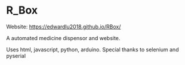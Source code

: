 # R_Box

Website:
https://edwardlu2018.github.io/RBox/

A automated medicine dispensor and website.

Uses html, javascript, python, arduino.
Special thanks to selenium and pyserial

